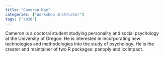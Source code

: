 ```yaml
---
title: "Cameron Kay"
categories: ["Workshop Instructor"]
tags: ["2020"]
---
```


Cameron is a doctoral student studying personality and social psychology at the University of Oregon. He is interested in incorporating new technologies and methodologies into the study of psychology. He is the creator and maintainer of two R packages: panoply and iccImpact.

